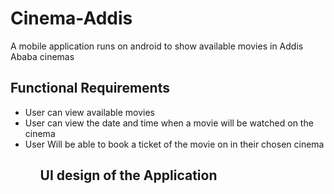 # Cinema-Addis
A mobile application runs on android to show available movies in Addis Ababa cinemas  
<h2>Functional Requirements</h2>
<ul> 
  <li>User can view available movies</li>
  <li>User can view the date and time when a movie will be watched on the cinema</li>
  <li> User Will be able to book a ticket of the movie on in their chosen cinema </li>
  
  <ul/>
  <h2> UI design of the Application</h2>
  
